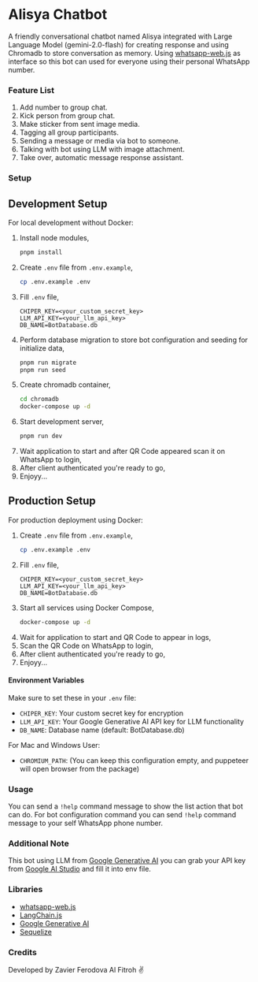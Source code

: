 # Alisya Chatbot

A friendly conversational chatbot named Alisya integrated with Large Language Model (gemini-2.0-flash) for creating response and using Chromadb to store conversation as memory. Using [whatsapp-web.js](https://wwebjs.dev) as interface so this bot can used for everyone using their personal WhatsApp number.

### Feature List

1. Add number to group chat.
2. Kick person from group chat.
3. Make sticker from sent image media.
4. Tagging all group participants.
5. Sending a message or media via bot to someone.
6. Talking with bot using LLM with image attachment.
7. Take over, automatic message response assistant.

### Setup

## Development Setup

For local development without Docker:

1. Install node modules,
   ```bash
   pnpm install
   ```
2. Create `.env` file from `.env.example`,
   ```bash
   cp .env.example .env
   ```
3. Fill `.env` file,
   ```
   CHIPER_KEY=<your_custom_secret_key>
   LLM_API_KEY=<your_llm_api_key>
   DB_NAME=BotDatabase.db
   ```
4. Perform database migration to store bot configuration and seeding for initialize data,
   ```bash
   pnpm run migrate
   pnpm run seed
   ```
5. Create chromadb container,
   ```bash
   cd chromadb
   docker-compose up -d
   ```
6. Start development server,
   ```bash
   pnpm run dev
   ```
7. Wait application to start and after QR Code appeared scan it on WhatsApp to login,
8. After client authenticated you're ready to go,
9. Enjoyy...

## Production Setup

For production deployment using Docker:

1. Create `.env` file from `.env.example`,
   ```bash
   cp .env.example .env
   ```
2. Fill `.env` file,
   ```
   CHIPER_KEY=<your_custom_secret_key>
   LLM_API_KEY=<your_llm_api_key>
   DB_NAME=BotDatabase.db
   ```
3. Start all services using Docker Compose,
   ```bash
   docker-compose up -d
   ```
4. Wait for application to start and QR Code to appear in logs,
5. Scan the QR Code on WhatsApp to login,
6. After client authenticated you're ready to go,
7. Enjoyy...

#### Environment Variables

Make sure to set these in your `.env` file:

- `CHIPER_KEY`: Your custom secret key for encryption
- `LLM_API_KEY`: Your Google Generative AI API key for LLM functionality
- `DB_NAME`: Database name (default: BotDatabase.db)

For Mac and Windows User:

- `CHROMIUM_PATH`: (You can keep this configuration empty, and puppeteer will open browser from the package)

### Usage

You can send a `!help` command message to show the list action that bot can do. For bot configuration command you can send `!help` command message to your self WhatsApp phone number.

### Additional Note

This bot using LLM from [Google Generative AI](https://generativelanguage.google.com) you can grab your API key from [Google AI Studio](https://makersuite.google.com/app/maker) and fill it into env file.

### Libraries

- [whatsapp-web.js](https://wwebjs.dev/)
- [LangChain.js](https://js.langchain.com)
- [Google Generative AI](https://aistudio.google.com/)
- [Sequelize](https://sequelize.org)

### Credits

Developed by Zavier Ferodova Al Fitroh ✌️
